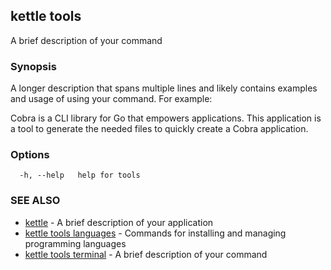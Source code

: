 ## kettle tools

A brief description of your command

### Synopsis

A longer description that spans multiple lines and likely contains examples
and usage of using your command. For example:

Cobra is a CLI library for Go that empowers applications.
This application is a tool to generate the needed files
to quickly create a Cobra application.

### Options

```
  -h, --help   help for tools
```

### SEE ALSO

* [kettle](kettle.md)	 - A brief description of your application
* [kettle tools languages](kettle_tools_languages.md)	 - Commands for installing and managing programming languages
* [kettle tools terminal](kettle_tools_terminal.md)	 - A brief description of your command

